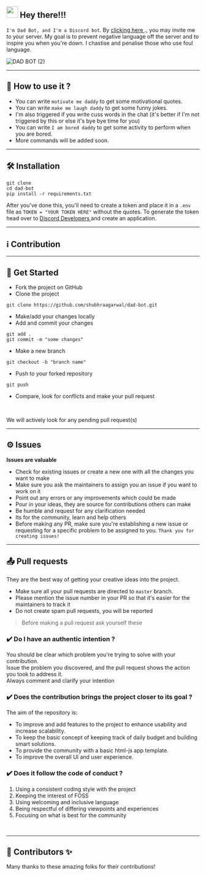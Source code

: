 ## <img src="https://raw.githubusercontent.com/MartinHeinz/MartinHeinz/master/wave.gif" width="30px"> Hey there!!! 

`I'm Dad Bot, and I'm a Discord bot`. By <a href="https://lnkd.in/gQ5YDjz"> clicking here </a>., you may invite me to your server. My goal is to prevent negative language off the server and to inspire you when you're down. I chastise and penalise those who use foul language. 

![DAD BOT (2)](https://mk0droplrg5q83m5xg0r.kinstacdn.com/wp-content/uploads/2020/09/discord-bots-1200x400.png)


---

## 🤖 How to use it ?

- You can write `motivate me daddy` to get some motivational quotes. <br>
- You can write `make me laugh daddy` to get some funny jokes.<br>
- I'm also triggered if you write cuss words in the chat (it's better if I'm not triggered by this or else it's bye bye time for you) <br>
- You can write `I am bored daddy` to get some activity to perform when you are bored.<br>
- More commands will be added soon.

---

## 🛠️ Installation

`git clone` <br>
`cd dad-bot` <br>
`pip install -r requirements.txt` <br>

After you've done this, you'll need to create a token and place it in a `.env` file as `TOKEN = "YOUR TOKEN HERE"` without the quotes.
To generate the token head over to <a href ="https://discord.com/developers/applications"> Discord Developers </a> and create an application.

---

## ℹ️ Contribution

---

## 🏁 Get Started
- Fork the project on GitHub
- Clone the project
```
git clone https://github.com/shubhraagarwal/dad-bot.git
```
- Make/add your changes locally
- Add and commit your changes
```
git add .
git commit -m "some changes"
```
- Make a new branch 
```
git checkout -b "branch name"
```

- Push to your forked repository
```
git push
```
- Compare, look for conflicts and make your pull request
<br>

We will actively look for any pending pull request(s)

---

## ⚙️ Issues

__Issues are valuable__
- Check for existing issues or create a new one with all the changes you want to make
- Make sure you ask the maintainers to assign you an issue if you want to work on it
- Point out any errors or any improvements which could be made
- Pour in your ideas, they are source for contributions others can make
- Be humble and request for any clarification needed
- Its for the community, learn and help others
- Before making any PR, make sure you're establishing a new issue or requesting for a specific problem to be assigned to you.
`Thank you for creating issues!`

---

## 📤 Pull requests
They are the best way of getting your creative ideas into the project.

- Make sure all your pull requests are directed to `master` branch.
- Please mention the issue number in your PR so that it's easier for the maintainers to track it
- Do not create spam pull requests, you will be reported
> Before making a pull request ask yourself these
### ✔️ __Do I have an authentic intention__ ?

You should be clear which problem you're trying to solve with your contribution.
<br>
Issue the problem you discovered, and the pull request shows the action you took to address it.<br>
Always comment and clarify your intention
<br>

### ✔️  __Does the contribution brings the project closer to its goal__ ?
The aim of the repository is: 

- To improve and add features to the project to enhance usability and increase scalability.
- To keep the basic concept of keeping track of daily budget and building smart solutions.
- To provide the community with a basic html-js app template.
- To improve the overall UI and user experience.


### ✔️ __Does it follow the code of conduct__ ?

1. Using a consistent coding style with the project
2. Keeping the interest of FOSS
3. Using welcoming and inclusive language
4. Being respectful of differing viewpoints and experiences
5. Focusing on what is best for the community
<br>

---

## 🤝 Contributors ✨

Many thanks to these amazing folks for their contributions!
